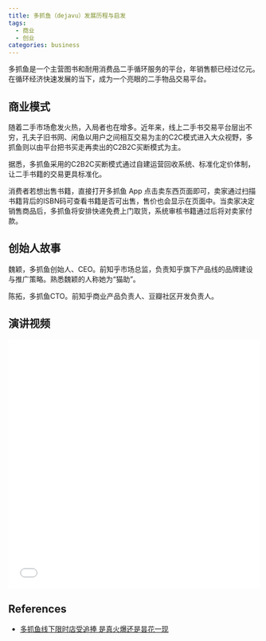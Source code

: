 ```yaml
---
title: 多抓鱼（dejavu）发展历程与启发
tags:
  - 商业
  - 创业
categories: business
---
```


多抓鱼是一个主营图书和耐用消费品二手循环服务的平台，年销售额已经过亿元。在循环经济快速发展的当下，成为一个亮眼的二手物品交易平台。

## 商业模式

随着二手市场愈发火热，入局者也在增多。近年来，线上二手书交易平台层出不穷，孔夫子旧书网、闲鱼以用户之间相互交易为主的C2C模式进入大众视野，多抓鱼则以由平台把书买走再卖出的C2B2C买断模式为主。

据悉，多抓鱼采用的C2B2C买断模式通过自建运营回收系统、标准化定价体制，让二手书籍的交易更具标准化。

消费者若想出售书籍，直接打开多抓鱼 App 点击卖东西页面即可，卖家通过扫描书籍背后的ISBN码可查看书籍是否可出售，售价也会显示在页面中。当卖家决定销售商品后，多抓鱼将安排快递免费上门取货，系统审核书籍通过后将对卖家付款。

## 创始人故事

魏颖，多抓鱼创始人、CEO。前知乎市场总监，负责知乎旗下产品线的品牌建设与推广策略。熟悉魏颖的人称她为“猫助”。

陈拓，多抓鱼CTO。前知乎商业产品负责人、豆瓣社区开发负责人。

## 演讲视频

<iframe src="//player.bilibili.com/player.html?aid=34440102&bvid=BV19t411R7FR&cid=60328869&page=1&high_quality=1&danmaku=0" allowfullscreen="allowfullscreen" width="100%" height="500" scrolling="no" frameborder="0" sandbox="allow-top-navigation allow-same-origin allow-forms allow-scripts"></iframe>

## References

- [多抓鱼线下限时店受追捧 是真火爆还是昙花一现](https://www.zgswcn.com/article/202109/202109261526291226.html)